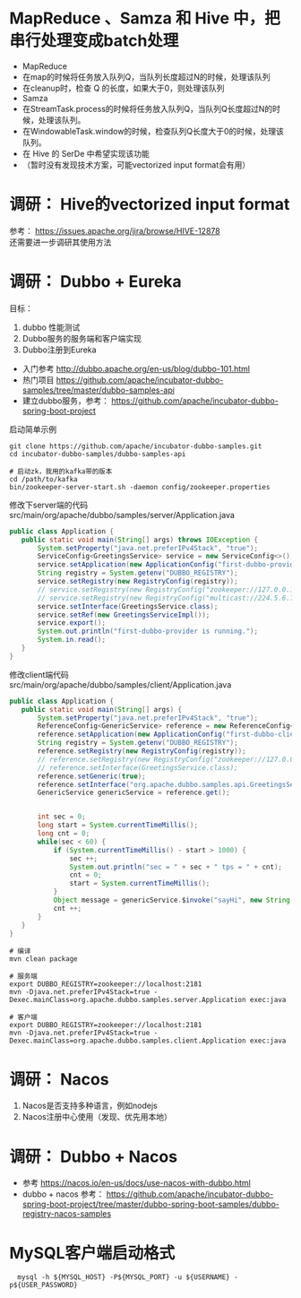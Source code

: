 # MapReduce 、Samza 和 Hive 中，把串行处理变成batch处理
 * MapReduce  
  * 在map的时候将任务放入队列Q，当队列长度超过N的时候，处理该队列
  * 在cleanup时，检查 Q 的长度，如果大于0，则处理该队列
 * Samza
  * 在StreamTask.process的时候将任务放入队列Q，当队列Q长度超过N的时候，处理该队列。
  * 在WindowableTask.window的时候，检查队列Q长度大于0的时候，处理该队列。
 * 在 Hive 的 SerDe 中希望实现该功能
  * （暂时没有发现技术方案，可能vectorized input format会有用）
  
# 调研： Hive的vectorized input format
参考： https://issues.apache.org/jira/browse/HIVE-12878  
还需要进一步调研其使用方法

# 调研： Dubbo + Eureka
目标：
 1. dubbo 性能测试
 1. Dubbo服务的服务端和客户端实现
 1. Dubbo注册到Eureka

* 入门参考 http://dubbo.apache.org/en-us/blog/dubbo-101.html
* 热门项目 https://github.com/apache/incubator-dubbo-samples/tree/master/dubbo-samples-api
* 建立dubbo服务，参考： https://github.com/apache/incubator-dubbo-spring-boot-project 

启动简单示例
 ```shell
 git clone https://github.com/apache/incubator-dubbo-samples.git
 cd incubator-dubbo-samples/dubbo-samples-api
 
 # 启动zk，我用的kafka带的版本
 cd /path/to/kafka
 bin/zookeeper-server-start.sh -daemon config/zookeeper.properties
 ```
 
 修改下server端的代码  
 src/main/org/apache/dubbo/samples/server/Application.java
 ```java
 public class Application {
    public static void main(String[] args) throws IOException {
        System.setProperty("java.net.preferIPv4Stack", "true");
        ServiceConfig<GreetingsService> service = new ServiceConfig<>();
        service.setApplication(new ApplicationConfig("first-dubbo-provider"));
        String registry = System.getenv("DUBBO_REGISTRY");
        service.setRegistry(new RegistryConfig(registry));
        // service.setRegistry(new RegistryConfig("zookeeper://127.0.0.1:2181"));
        // service.setRegistry(new RegistryConfig("multicast://224.5.6.7:1234"));
        service.setInterface(GreetingsService.class);
        service.setRef(new GreetingsServiceImpl());
        service.export();
        System.out.println("first-dubbo-provider is running.");
        System.in.read();
    }
}

 ```
 
 修改client端代码  
 src/main/org/apache/dubbo/samples/client/Application.java
 ```java
public class Application {
    public static void main(String[] args) {
        System.setProperty("java.net.preferIPv4Stack", "true");
        ReferenceConfig<GenericService> reference = new ReferenceConfig<>();
        reference.setApplication(new ApplicationConfig("first-dubbo-client"));
        String registry = System.getenv("DUBBO_REGISTRY");
        reference.setRegistry(new RegistryConfig(registry));
        // reference.setRegistry(new RegistryConfig("zookeeper://127.0.0.1:2181"));
        // reference.setInterface(GreetingsService.class);
        reference.setGeneric(true);
        reference.setInterface("org.apache.dubbo.samples.api.GreetingsService");
        GenericService genericService = reference.get();


        int sec = 0;
        long start = System.currentTimeMillis();
        long cnt = 0;
        while(sec < 60) {
            if (System.currentTimeMillis() - start > 1000) {
                sec ++;
                System.out.println("sec = " + sec + " tps = " + cnt);
                cnt = 0;
                start = System.currentTimeMillis();
            }
            Object message = genericService.$invoke("sayHi", new String[]{"java.lang.String"}, new Object[]{"aaa"});
            cnt ++;
        }
    }
}
 ```
 
 ```shell
 # 编译
 mvn clean package
 
 # 服务端
 export DUBBO_REGISTRY=zookeeper://localhost:2181
 mvn -Djava.net.preferIPv4Stack=true -Dexec.mainClass=org.apache.dubbo.samples.server.Application exec:java
 
 # 客户端
 export DUBBO_REGISTRY=zookeeper://localhost:2181
 mvn -Djava.net.preferIPv4Stack=true -Dexec.mainClass=org.apache.dubbo.samples.client.Application exec:java
 ```



# 调研： Nacos
 1. Nacos是否支持多种语言，例如nodejs
 1. Nacos注册中心使用（发现、优先用本地）
 
# 调研： Dubbo + Nacos
 * 参考 https://nacos.io/en-us/docs/use-nacos-with-dubbo.html
 * dubbo + nacos 参考： https://github.com/apache/incubator-dubbo-spring-boot-project/tree/master/dubbo-spring-boot-samples/dubbo-registry-nacos-samples

# MySQL客户端启动格式
```shell
  mysql -h ${MYSQL_HOST} -P${MYSQL_PORT} -u ${USERNAME} -p${USER_PASSWORD}
```

